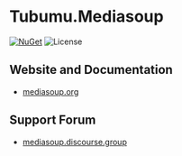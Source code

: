 # Tubumu.Mediasoup

[![NuGet](https://img.shields.io/nuget/v/Tubumu.Mediasoup.svg)](https://www.nuget.org/packages/Tubumu.Mediasoup)
![License](https://img.shields.io/github/license/albyho/Tubumu.Mediasoup)

## Website and Documentation

* [mediasoup.org](https://mediasoup.org/)

## Support Forum

* [mediasoup.discourse.group](https://mediasoup.discourse.group/)
